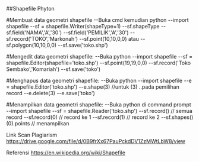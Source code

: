 ##Shapefile Phyton

#Membuat data geometri shapefile
--Buka cmd kemudian python
--import shapefile
--sf = shapefile.Writer(shapeType=1)
--sf.shapeType 
--sf.field('NAMA','A','30')
--sf.field('PEMILIK','A','30')
--sf.record('TOKO','Markonah')
--sf.point(10,10,0,0) atau --sf.polygon(10,10,0,0) 
--sf.save('toko.shp') 

#Mengedit data geometri shapefile:
--Buka python
--import shapefile
--sf = shapefile.Editor(shapefile='toko.shp')
--sf.point(19,19,0,0)
--sf.record('Toko Sembako','Komariah')
--sf.save('toko')

#Menghapus data geometri shapefile:
--Buka python 
--import shapefile
--e = shapefile.Editor('toko.shp')
--e.shape(3) //untuk (3) ..pada pemilihan record
--e.delete(3)
--e.save('toko')

#Menampilkan data geometri shapefile:
--Buka python di command prompt
--import shapefile
--sf = shapefile.Reader('toko.shp')
--sf.record() // semua record
--sf.record(0) // record ke 1
--sf.record(1) // record ke 2
--sf.shapes()(0).points // menampilkan


Link Scan Plagiarism
https://drive.google.com/file/d/0B9frXx67PauPckdDV1ZzMWtLbW8/view

Referensi
https://en.wikipedia.org/wiki/Shapefile